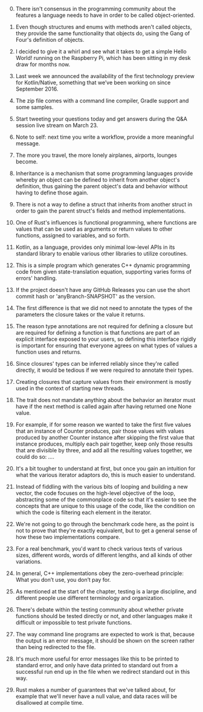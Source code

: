 

0. There isn't consensus in the programming community about the features a language needs to have in order to be called object-oriented.

0. Even though structures and enums with methods aren't called objects, they provide the same functionality that objects do, using the Gang of Four's definition of objects.

0. I decided to give it a whirl and see what it takes to get a simple Hello World! running on the Raspberry Pi, which has been sitting in my desk draw for months now.

0. Last week we announced the availability of the first technology preview for Kotlin/Native, something that we’ve been working on since September 2016.

0. The zip file comes with a command line compiler, Gradle support and some samples.

0. Start tweeting your questions today and get answers during the Q&A session live stream on March 23.

0. Note to self: next time you write a workflow, provide a more meaningful message.

0. The more you travel, the more lonely airplanes, airports, lounges become.

0. Inheritance is a mechanism that some programming languages provide whereby an object can be defined to inherit from another object's definition, thus gaining the parent object's data and behavior without having to define those again.

0. There is not a way to define a struct that inherits from another struct in order to gain the parent struct's fields and method implementations.

0. One of Rust's influences is functional programming, where functions are values that can be used as arguments or return values to other functions, assigned to variables, and so forth.

0. Kotlin, as a language, provides only minimal low-level APIs in its standard library to enable various other libraries to utilize coroutines.

0. This is a simple program which generates C++ dynamic programming code from given state-translation equation, supporting varies forms of errors' handling.

0. If the project doesn't have any GitHub Releases you can use the short commit hash or 'anyBranch-SNAPSHOT' as the version.

0. The first difference is that we did not need to annotate the types of the parameters the closure takes or the value it returns.

0. The reason type annotations are not required for defining a closure but are required for defining a function is that functions are part of an explicit interface exposed to your users, so defining this interface rigidly is important for ensuring that everyone agrees on what types of values a function uses and returns.

0. Since closures' types can be inferred reliably since they're called directly, it would be tedious if we were required to annotate their types.

0. Creating closures that capture values from their environment is mostly used in the context of starting new threads.

0. The trait does not mandate anything about the behavior an iterator must have if the next method is called again after having returned one None value.

0. For example, if for some reason we wanted to take the first five values that an instance of Counter produces, pair those values with values produced by another Counter instance after skipping the first value that instance produces, multiply each pair together, keep only those results that are divisible by three, and add all the resulting values together, we could do so: ....

0. It's a bit tougher to understand at first, but once you gain an intuition for what the various iterator adaptors do, this is much easier to understand.

0. Instead of fiddling with the various bits of looping and building a new vector, the code focuses on the high-level objective of the loop, abstracting some of the commonplace code so that it's easier to see the concepts that are unique to this usage of the code, like the condition on which the code is filtering each element in the iterator.

0. We're not going to go through the benchmark code here, as the point is not to prove that they're exactly equivalent, but to get a general sense of how these two implementations compare.

0. For a real benchmark, you'd want to check various texts of various sizes, different words, words of different lengths, and all kinds of other variations.

0. In general, C++ implementations obey the zero-overhead principle: What you don’t use, you don’t pay for.

0. As mentioned at the start of the chapter, testing is a large discipline, and different people use different terminology and organization.

0. There's debate within the testing community about whether private functions should be tested directly or not, and other languages make it difficult or impossible to test private functions. 

0. The way command line programs are expected to work is that, because the output is an error message, it should be shown on the screen rather than being redirected to the file.

0. It's much more useful for error messages like this to be printed to standard error, and only have data printed to standard out from a successful run end up in the file when we redirect standard out in this way.

0. Rust makes a number of guarantees that we've talked about, for example that we'll never have a null value, and data races will be disallowed at compile time.
